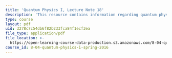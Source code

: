 ```yaml
---
title: 'Quantum Physics I, Lecture Note 18'
description: 'This resource contains information regarding quantum physics: Lecture Note 18.'
type: course
layout: pdf
uid: 3278c7c54db6f82b233fca84f1ecf3ea
file_type: application/pdf
file_location: >-
  https://open-learning-course-data-production.s3.amazonaws.com/8-04-quantum-physics-i-spring-2016/3278c7c54db6f82b233fca84f1ecf3ea_MIT8_04S16_LecNotes18.pdf
course_id: 8-04-quantum-physics-i-spring-2016
---
```

